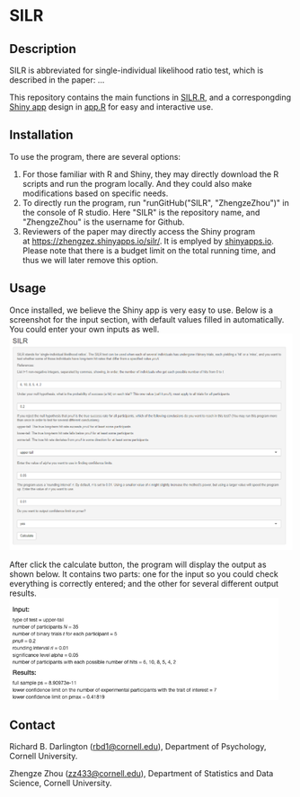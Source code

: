 # SILR

## Description
SILR is abbreviated for single-individual likelihood ratio test, which is described in the paper: ...

This repository contains the main functions in [SILR.R](https://github.com/ZhengzeZhou/SILR/blob/master/SILR.R), and a correspongding [Shiny app](https://shiny.rstudio.com/) design in [app.R](https://github.com/ZhengzeZhou/SILR/blob/master/app.R) for easy and interactive use. 

## Installation
To use the program, there are several options:

1. For those familiar with R and Shiny, they may directly download the R scripts and run the program locally. And they could also make modifications based on specific needs.
1. To directly run the program, run "runGitHub("SILR", "ZhengzeZhou")" in the console of R studio. Here "SILR" is the repository name, and "ZhengzeZhou" is the username for Github.
1. Reviewers of the paper may directly access the Shiny program at https://zhengzez.shinyapps.io/silr/. It is emplyed by [shinyapps.io](https://www.shinyapps.io/). Please note that there is a budget limit on the total running time, and thus we will later remove this option.

## Usage
Once installed, we believe the Shiny app is very easy to use. Below is a screenshot for the input section, with default values filled in automatically. You could enter your own inputs as well. 
![SILR_input](SILR_input.png)

After click the calculate button, the program will display the output as shown below. It contains two parts: one for the input so you could check everything is correctly entered; and the other for several different output results.  
<img src="SILR_output.png" width="480">

## Contact 

Richard B. Darlington (rbd1@cornell.edu), Department of Psychology, Cornell University.

Zhengze Zhou (zz433@cornell.edu), Department of Statistics and Data Science, Cornell University.
